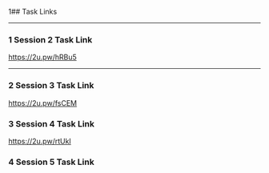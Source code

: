 1## Task Links

---

### 1 Session 2 Task Link
https://2u.pw/hRBu5

---

### 2 Session 3 Task Link
https://2u.pw/fsCEM

### 3 Session 4 Task Link
https://2u.pw/rtUkI

### 4 Session 5 Task Link
